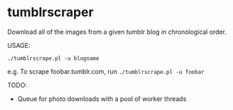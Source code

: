 # tumblrscraper
Download all of the images from a given tumblr blog in chronological order.

USAGE:

   `./tumblrscrape.pl -u blogname`
   
   e.g. To scrape foobar.tumblr.com, run `./tumblrscrape.pl -u foobar`

TODO:
   * Queue for photo downloads with a pool of worker threads
